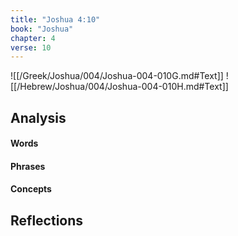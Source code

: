 ```yaml
---
title: "Joshua 4:10"
book: "Joshua"
chapter: 4
verse: 10
---
```

![[/Greek/Joshua/004/Joshua-004-010G.md#Text]]
![[/Hebrew/Joshua/004/Joshua-004-010H.md#Text]]

## Analysis

#### Words

#### Phrases

#### Concepts

## Reflections
